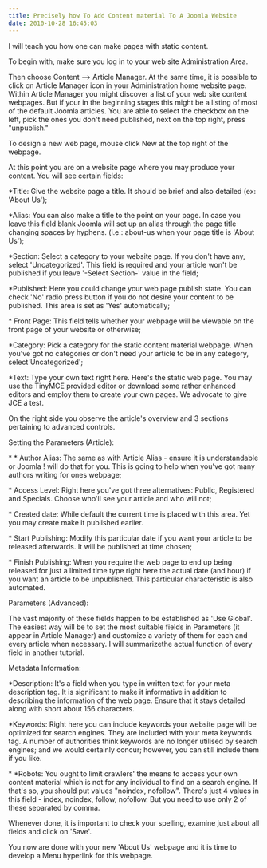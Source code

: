 ```yaml
---
title: Precisely how To Add Content material To A Joomla Website
date: 2010-10-28 16:45:03
---
```


I will teach you how one can make pages with static content.

To begin with, make sure you log in to your web site Administration
Area.

Then choose Content --> Article Manager. At the same time, it is
possible to click on Article Manager icon in your Administration home
website page. Within Article Manager you might discover a list of your
web site content webpages. But if your in the beginning stages this
might be a listing of most of the default Joomla articles. You are able
to select the checkbox on the left, pick the ones you don't need
published, next on the top right, press "unpublish."

To design a new web page, mouse click New at the top right of the
webpage.

At this point you are on a website page where you may produce your
content. You will see certain
fields:

\*Title: Give the website page a title. It should be brief and also detailed (ex: 'About Us');

\*Alias: You can also make a title to the point on your page. In case you leave this field blank Joomla will set up an alias through the page title changing spaces by hyphens. (i.e.: about-us when your page title is 'About Us');

\*Section: Select a category to your website page. If you don't have
any, select 'Uncategorized'. This field is required and your article
won't be published if you leave '-Select Section-' value in the field;

\*Published: Here you could change your web page publish state. You can check 'No' radio press button if you do not desire your content to be
published. This area is set as 'Yes' automatically;

\* Front
Page: This field tells whether your webpage will be viewable on the front page of your website or otherwise;

\*Category: Pick a category for the static content material webpage. When you've got no categories or don't need your article to be in any
category, select'Uncategorized';

\*Text: Type your own text right here. Here's the static web page. You may use the TinyMCE provided editor or download some rather enhanced editors and employ them to create your own pages. We advocate to give JCE a test.

On the right side you observe the article's overview and 3 sections
pertaining to advanced controls.

Setting the Parameters (Article):

\* \* Author
Alias: The same as with Article Alias - ensure it is understandable or Joomla ! will do that for you. This is going to help when you've got many authors writing for ones webpage;

\* Access
Level: Right here you've got three
alternatives: Public, Registered and Specials. Choose who'll see your article and who will
not;

\* Created
date: While default the current time is placed with this
area. Yet you may create make it published earlier.

\* Start
Publishing: Modify this particular date if you want your article to be released afterwards. It will be published at time chosen;

\* Finish
Publishing: When you require the web page to end up being released for just a limited time type right here the actual date (and
hour) if you want an article to be unpublished. This particular
characteristic is also automated.

Parameters (Advanced):

The vast majority of these fields happen to be established as 'Use
Global'. The easiest way will be to set the most suitable fields in
Parameters (it appear in Article Manager) and customize a variety of
them for each and every article when necessary. I will summarizethe
actual function of every field in another tutorial.

Metadata
Information:

\*Description: It's a field when you type in written text for your meta description tag. It is significant to make it informative in addition to describing the information of the web page. Ensure that it stays detailed along with short about 156 characters.

\*Keywords: Right here you can include keywords your website page will be optimized for search engines. They are included with your meta keywords tag. A number of authorities think keywords are no longer utilised by search engines; and we would certainly concur; however, you can still include them if you like.

\*
\*Robots: You ought to limit crawlers' the means to access your own content material which is not for any individual to find on a search
engine. If that's so, you should put values "noindex, nofollow". There's
just 4 values in this field - index, noindex, follow, nofollow. But you
need to use only 2 of these separated by comma.

Whenever done, it is important to check your spelling, examine just
about all fields and click on 'Save'.

You now are done with your new 'About Us' webpage and it is time to
develop a Menu hyperlink for this webpage.
